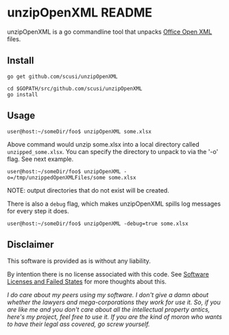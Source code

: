 unzipOpenXML README
===================

unzipOpenXML is a go commandline tool that unpacks [Office Open XML](https://en.wikipedia.org/wiki/Office_Open_XML) files.

Install
-------

```go get github.com/scusi/unzipOpenXML```

```
cd $GOPATH/src/github.com/scusi/unzipOpenXML
go install
```

Usage
-----

```
user@host:~/someDir/foo$ unzipOpenXML some.xlsx
```

Above command would unzip some.xlsx into a local directory called ```unzipped_some.xlsx```.
You can specify the directory to unpack to via the '-o' flag. See next example.

```
user@host:~/someDir/foo$ unzipOpenXML -o=/tmp/unzippedOpenXMLFiles/some some.xlsx
```

NOTE: output directories that do not exist will be created.

There is also a ```debug``` flag, which makes unzipOpenXML spills log messages for every step it does.

```
user@host:~/someDir/foo$ unzipOpenXML -debug=true some.xlsx
```

Disclaimer
----------

This software is provided as is without any liability.

By intention there is no license associated with this code. 
See [Software Licenses and Failed States](http://250bpm.com/blog:82) for more thoughts about this.

_I do care about my peers using my software. I don't give a damn about whether the lawyers and mega-corporations they work for use it. So, if you are like me and you don't care about all the intellectual property antics, here's my project, feel free to use it. If you are the kind of moron who wants to have their legal ass covered, go screw yourself._
